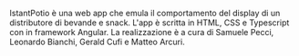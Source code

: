 IstantPotio è una web app che emula il comportamento del display di un distributore di bevande e snack.
L'app è scritta in HTML, CSS e Typescript con in framework Angular.
La realizzazione è a cura di Samuele Pecci, Leonardo Bianchi, Gerald Cufi e Matteo Arcuri.
